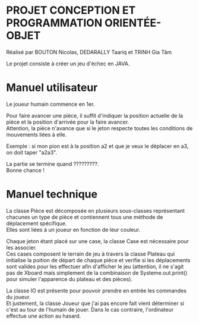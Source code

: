 # PROJET CONCEPTION ET PROGRAMMATION ORIENTÉE-OBJET

Réalisé par BOUTON Nicolas, DEDARALLY Taariq et TRINH Gia Tâm

Le projet consiste à créer un jeu d'échec en JAVA.

# Manuel utilisateur

Le joueur humain commence en 1er.

Pour faire avancer une pièce, il suffit d'indiquer la position actuelle de la pièce et la position d'arrivée pour la faire avancer. <br />
Attention, la pièce n'avance que si le jeton respecte toutes les conditions de mouvements liées à elle.
 
Exemple : si mon pion est à la position a2 et que je veux le déplacer en a3, on doit taper "a2a3".

La partie se termine quand ?????????. <br />
Bonne chance !

# Manuel technique

La classe Pièce est décomposée en plusieurs sous-classes représentant chacunes un type de pièce et contiennent tous une méthode de déplacement spécifique. <br />
Elles sont liées à un joueur en fonction de leur couleur.

Chaque jeton étant placé sur une case, la classe Case est nécessaire pour les associer.<br />
Ces cases composent le terrain de jeu à travers la classe Plateau qui initialise la poition de départ de chaque 
pièce et verifie si les déplacements sont valides pour les effectuer afin d'afficher le jeu 
(attention, il ne s'agit pas de Xboard mais simplement de la combinaison de Systeme.out.print() pour simuler l'apparence du plateau et des pièces).

La classe IO est présente pour pouvoir prendre en entrée les commandes du joueur. <br />
Et justement, la classe Joueur que j'ai pas encore fait vient déterminer si c'est au tour de l'humain de jouer. Dans le cas contraire, l'ordinateur effectue une action au hasard.
